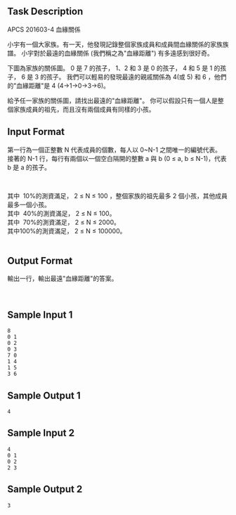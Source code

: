 ## Task Description

APCS 201603-4 血緣關係

小宇有一個大家族。有一天，他發現記錄整個家族成員和成員間血緣關係的家族族譜。
小宇對於最遠的血緣關係 (我們稱之為"血緣距離") 有多遠感到很好奇。

下圖為家族的關係圖。
 0 是 7 的孩子， 1、2 和 3 是 0 的孩子， 4 和 5 是 1 的孩子， 6 是 3 的孩子。
我們可以輕易的發現最遠的親戚關係為 4(或 5) 和 6 ，他們的"血緣距離"是 4 (4→1→0→3→6)。



給予任一家族的關係圖，請找出最遠的"血緣距離"。
你可以假設只有一個人是整個家族成員的祖先，而且沒有兩個成員有同樣的小孩。

## Input Format

<p>第一行為一個正整數 N 代表成員的個數，每人以 0~N-1 之間唯一的編號代表。<br>接著的 N-1 行，每行有兩個以一個空白隔開的整數 a 與 b (0 ≤ a,&nbsp;b ≤ N-1)，代表 b 是 a 的孩子。</p>
<p>&nbsp;</p>
<p>其中 &nbsp;10%的測資滿足， 2 ≤ N&nbsp;≤ 100 ，整個家族的祖先最多 2 個小孩，其他成員最多一個小孩。<br>其中 &nbsp;40%的測資滿足， 2 ≤ N ≤ 100。<br>其中 &nbsp;70%的測資滿足， 2 ≤ N ≤ 2000。<br>其中100%的測資滿足， 2 ≤ N ≤ 100000。<br><br></p>

## Output Format

<p>輸出一行，輸出最遠"血緣距離"的答案。</p>
<p>&nbsp;</p>

## Sample Input 1

    8
    0 1
    0 2
    0 3
    7 0
    1 4
    1 5
    3 6

## Sample Output 1

    4

## Sample Input 2

    4
    0 1
    0 2
    2 3

## Sample Output 2

    3